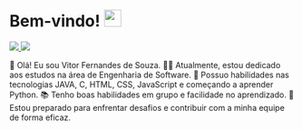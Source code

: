 <h1> Bem-vindo! <img src="https://raw.githubusercontent.com/MartinHeinz/MartinHeinz/master/wave.gif" width="30px"> </h1>
<p align='center'>
</p>

<a href="https://www.linkedin.com/in/vitor-fernandes-b6891123a/" target="_blank">
  <img src="https://img.shields.io/badge/-LinkedIn-%230077B5?style=flat&logo=linkedin&logoColor=white" target="_blank">  
</a>  
<a href="vifersouza@gmail.com?subject=Olá!">
  <img src="https://img.shields.io/badge/Gmail-D14836?style=flat&logo=gmail&logoColor=white" target="_blank">
</a>


👋 Olá! Eu sou Vitor Fernandes de Souza.
👨‍💻 Atualmente, estou dedicado aos estudos na área de Engenharia de Software.
🔗 Possuo habilidades nas tecnologias JAVA, C, HTML, CSS, JavaScript e começando a aprender Python.
📚 Tenho boas habilidades em grupo e facilidade no aprendizado.
🤝 Estou preparado para enfrentar desafios e contribuir com a minha equipe de forma eficaz.
